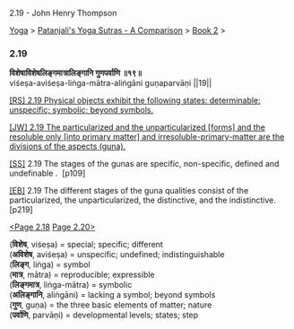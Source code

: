 2.19 - John Henry Thompson 

[Yoga](../../../yoga.md)‎ > ‎[Patanjali's Yoga Sutras - A Comparison](../../patanjani.md)‎ > ‎[Book 2](../book-2.md)‎ > ‎

### 2.19

**विशेषाविशेषलिङ्गमात्रालिङ्गानि गुणपर्वाणि ॥१९॥**  
viśeṣa-aviśeṣa-liṅga-mātra-aliṅgāni guṇaparvāṇi ||19||  
  
  
[\[RS\] 2.19 Physical objects exhibit the following states: determinable; unspecific; symbolic; beyond symbols.](http://www.ashtangayoga.info/philosophy/yoga-sutra-patanjali/chapter-2/item/vishesha-avishesha-linga-matra-alingani-gunaparvani/)  
  
[\[JW\] 2.19 The particularized and the unparticularized \[forms\] and the resoluble only \[into primary matter\] and irresoluble-primary-matter are the divisions of the aspects (guna).](http://books.google.com/books?id=YzFImjtOxUwC&pg=PA148&ci=150%2C982%2C788%2C82&source=bookclip)  
  
[\[SS\]](http://www.amazon.com/Yoga-Sutras-Patanjali-Commentary-Satchidananda/dp/0932040381) 2.19 The stages of the gunas are specific, non-specific, defined and undefinable .  \[p109\]  
  
[\[EB\]](http://www.amazon.com/Yoga-Sutras-Patanjali-Translation-Commentary/dp/0865477361/ref=sr_1_1?ie=UTF8&s=books&qid=1250508322&sr=1-1) 2.19 The different stages of the guna qualities consist of the particularized, the unparticularized, the distinctive, and the indistinctive. \[p219\]  
  
[<Page 2.18](218.md)  [Page 2.20>](220.md)  
  

(**विशेष**, viśeṣa) = special; specific; different  
(**अविशेष**, aviśeṣa) = unspecific; undefined; indistinguishable  
(**लिङ्ग**, liṅga) = symbol  
(**मात्र**, mātra) = reproducible; expressible  
(**लिङ्गमात्र**, liṅga-mātra) = symbolic  
(**अलिङ्गानि**, aliṅgāni) = lacking a symbol; beyond symbols  
(**गुण**, guṇa) = the three basic elements of matter; nature  
(**पर्वाणि**, parvāṇi) = developmental levels; states; step

